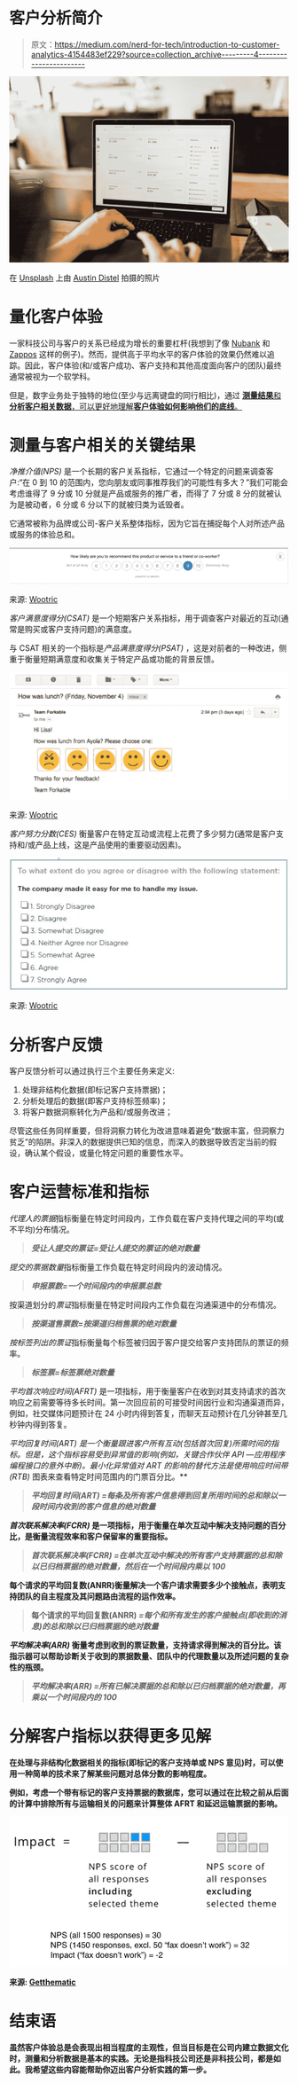 # 客户分析简介

> 原文：<https://medium.com/nerd-for-tech/introduction-to-customer-analytics-4154483ef229?source=collection_archive---------4----------------------->

![](img/80d737e4d7d5d3189c840452eacedc46.png)

在 [Unsplash](https://unsplash.com/photos/744oGeqpxPQ) 上由 [Austin Distel](https://unsplash.com/@austindistel) 拍摄的照片

# 量化客户体验

一家科技公司与客户的关系已经成为增长的重要杠杆(我想到了像 [Nubank](https://blog.nubank.com.br/nubanks-culture-the-key-to-keeping-customer-focus/) 和 [Zappos](https://hbr.org/2010/07/how-i-did-it-zapposs-ceo-on-going-to-extremes-for-customers) 这样的例子)。然而，提供高于平均水平的客户体验的效果仍然难以追踪。因此，客户体验(和/或客户成功、客户支持和其他高度面向客户的团队)最终通常被视为一个软学科。

但是，数字业务处于独特的地位(至少与远离键盘的同行相比)，通过 [**测量结果**和**分析客户相关数据**，可以更好地理解**客户体验如何影响他们的底线**。](https://hbr.org/2014/08/the-value-of-customer-experience-quantified)

# **测量与客户相关的关键结果**

*净推介值(NPS)* 是一个长期的客户关系指标，它通过一个特定的问题来调查客户:“在 0 到 10 的范围内，您向朋友或同事推荐我们的可能性有多大？”我们可能会考虑谁得了 9 分或 10 分就是产品或服务的推广者，而得了 7 分或 8 分的就被认为是被动者，6 分或 6 分以下的就被归类为诋毁者。

它通常被称为品牌或公司-客户关系整体指标，因为它旨在捕捉每个人对所述产品或服务的体验总和。

![](img/2d051cab06917a95c5b156ca330a77b9.png)

来源: [Wootric](https://www.wootric.com/blog/a-primer-on-3-most-important-cx-metrics-csat-nps-and-ces/)

*客户满意度得分(CSAT)* 是一个短期客户关系指标，用于调查客户对最近的互动(通常是购买或客户支持问题)的满意度。

与 CSAT 相关的一个指标是*产品满意度得分(PSAT)* ，这是对前者的一种改进，侧重于衡量短期满意度和收集关于特定产品或功能的背景反馈。

![](img/bfa3d895ee8f39f4db7b9a66005b147e.png)

来源: [Wootric](https://www.wootric.com/blog/a-primer-on-3-most-important-cx-metrics-csat-nps-and-ces/)

*客户努力分数(CES)* 衡量客户在特定互动或流程上花费了多少努力(通常是客户支持和/或产品上线，这是产品使用的重要驱动因素)。

![](img/88f1cefe4b309af817b5cad25a11b9ba.png)

来源: [Wootric](https://www.wootric.com/blog/a-primer-on-3-most-important-cx-metrics-csat-nps-and-ces/)

# **分析客户反馈**

客户反馈分析可以通过执行三个主要任务来定义:

1.  处理非结构化数据(即标记客户支持票据)；
2.  分析处理后的数据(即客户支持标签频率)；
3.  将客户数据洞察转化为产品和/或服务改进；

尽管这些任务同样重要，但将洞察力转化为改进意味着避免“数据丰富，但洞察力贫乏”的陷阱。非深入的数据提供已知的信息，而深入的数据导致否定当前的假设，确认某个假设，或量化特定问题的重要性水平。

# **客户运营标准和指标**

*代理人的票据*指标衡量在特定时间段内，工作负载在客户支持代理之间的平均(或不平均)分布情况。

> ***受让人提交的票证=受让人提交的票证的绝对数量***

*提交的票据数量*指标衡量工作负载在特定时间段内的波动情况。

> ***申报票数=一个时间段内的申报票总数***

按渠道划分的*票证*指标衡量在特定时间段内工作负载在沟通渠道中的分布情况。

> ***按渠道售票数=按渠道归档售票的绝对数量***

*按标签列出的票证*指标衡量每个标签被归因于客户提交给客户支持团队的票证的频率。

> ***标签票=标签票绝对数量***

*平均首次响应时间(AFRT)* 是一项指标，用于衡量客户在收到对其支持请求的首次响应之前需要等待多长时间。第一次回应前的可接受时间因行业和沟通渠道而异，例如，社交媒体问题预计在 24 小时内得到答复，而聊天互动预计在几分钟甚至几秒钟内得到答复。

***平均回复时间(ART)* 是一个衡量跟进客户所有互动(包括首次回复)所需时间的指标。但是，这个指标容易受到异常值的影响(例如，关键合作伙伴 API —应用程序编程接口的意外中断)。最小化异常值对 ART 的影响的替代方法是使用*响应时间带(RTB)* 图表来查看特定时间范围内的门票百分比。**

> *****平均回复时间(ART) =每条及所有客户信息得到回复所用时间的总和除以一段时间内收到的客户信息的绝对数量*****

***首次联系解决率(FCRR)* 是一项指标，用于衡量在单次互动中解决支持问题的百分比，是衡量流程效率和客户保留率的重要指标。**

> *****首次联系解决率(FCRR) =在单次互动中解决的所有客户支持票据的总和除以已归档票据的绝对数量，然后在一个时间段内乘以 100*****

**每个请求的平均回复数(ANRR)衡量解决一个客户请求需要多少个接触点，表明支持团队的自主程度及其问题路由流程的运作效率。**

> ****每个请求的平均回复数(ANRR) *=每个和所有发生的客户接触点(即收到的消息)的总和除以已归档票据的绝对数量*****

***平均解决率(ARR)* 衡量考虑到收到的票证数量，支持请求得到解决的百分比。该指示器可以帮助诊断关于收到的票据数量、团队中的代理数量以及所述问题的复杂性的瓶颈。**

> *****平均解决率(ARR) =所有已解决票据的总和除以已归档票据的绝对数量，再乘以一个时间段内的 100*****

# ****分解客户指标以获得更多见解****

**在处理与非结构化数据相关的指标(即标记的客户支持单或 NPS 意见)时，可以使用一种简单的技术来了解某些问题对总体分数的影响程度。**

**例如，考虑一个带有标记的客户支持票据的数据库，您可以通过在比较之前从后面的计算中排除所有与运输相关的问题来计算整体 AFRT 和延迟运输票据的影响。**

**![](img/12ea299a40330e4ef230037460bba389.png)**

**来源: [Getthematic](https://getthematic.com/insights/customer-service-unstructured-data/)**

# ****结束语****

**虽然客户体验总是会表现出相当程度的主观性，但当目标是在公司内建立数据文化时，测量和分析数据是基本的实践。无论是指科技公司还是非科技公司，都是如此。我希望这些内容能帮助你迈出客户分析实践的第一步。**